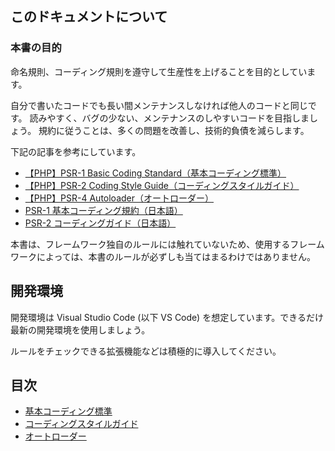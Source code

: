 ## このドキュメントについて

### 本書の目的

命名規則、コーディング規則を遵守して生産性を上げることを目的としています。

自分で書いたコードでも長い間メンテナンスしなければ他人のコードと同じです。
読みやすく、バグの少ない、メンテナンスのしやすいコードを目指しましょう。
規約に従うことは、多くの問題を改善し、技術的負債を減らします。

下記の記事を参考にしています。
- [【PHP】PSR-1 Basic Coding Standard（基本コーディング標準）](https://www.ritolab.com/entry/91)
- [【PHP】PSR-2 Coding Style Guide（コーディングスタイルガイド）](https://www.ritolab.com/entry/92)
- [【PHP】PSR-4 Autoloader（オートローダー）](https://www.ritolab.com/entry/96)
- [PSR-1 基本コーディング規約（日本語）](http://www.infiniteloop.co.jp/docs/psr/psr-1-basic-coding-standard.html)
- [PSR-2 コーディングガイド（日本語）](http://www.infiniteloop.co.jp/docs/psr/psr-2-coding-style-guide.html)

本書は、フレームワーク独自のルールには触れていないため、使用するフレームワークによっては、本書のルールが必ずしも当てはまるわけではありません。

## 開発環境

開発環境は Visual Studio Code (以下 VS Code) を想定しています。できるだけ最新の開発環境を使用しましょう。

ルールをチェックできる拡張機能などは積極的に導入してください。

## 目次

- [基本コーディング標準](./psr-1.md)
- [コーディングスタイルガイド](./psr-2.md)
- [オートローダー](./psr-4.md)
